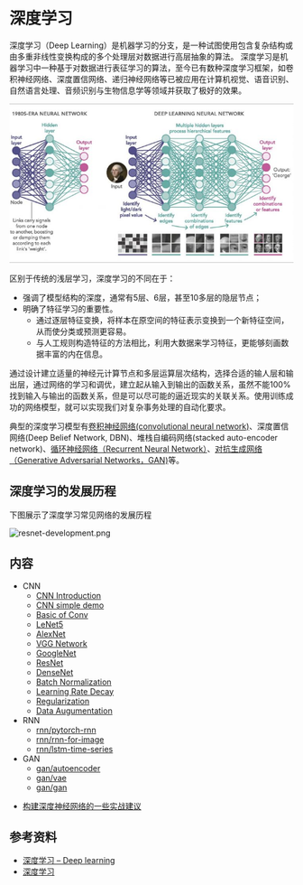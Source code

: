 # 深度学习

深度学习（Deep Learning）是机器学习的分支，是一种试图使用包含复杂结构或由多重非线性变换构成的多个处理层对数据进行高层抽象的算法。 深度学习是机器学习中一种基于对数据进行表征学习的算法，至今已有数种深度学习框架，如卷积神经网络、深度置信网络、递归神经网络等已被应用在计算机视觉、语音识别、自然语言处理、音频识别与生物信息学等领域并获取了极好的效果。 

![dl](imgs/deep-learning.jpg)

区别于传统的浅层学习，深度学习的不同在于： 
* 强调了模型结构的深度，通常有5层、6层，甚至10多层的隐层节点； 
* 明确了特征学习的重要性。
    * 通过逐层特征变换，将样本在原空间的特征表示变换到一个新特征空间，从而使分类或预测更容易。
    * 与人工规则构造特征的方法相比，利用大数据来学习特征，更能够刻画数据丰富的内在信息。

通过设计建立适量的神经元计算节点和多层运算层次结构，选择合适的输人层和输出层，通过网络的学习和调优，建立起从输入到输出的函数关系，虽然不能100%找到输入与输出的函数关系，但是可以尽可能的逼近现实的关联关系。使用训练成功的网络模型，就可以实现我们对复杂事务处理的自动化要求。 

典型的深度学习模型有[卷积神经网络(convolutional neural network)](1_CNN)、深度置信网络(Deep Belief Network, DBN)、堆栈自编码网络(stacked auto-encoder network)、[循环神经网络（Recurrent Neural Network）](2_RNN)、[对抗生成网络（Generative Adversarial Networks，GAN)](3_GAN)等。



## 深度学习的发展历程

下图展示了深度学习常见网络的发展历程

![resnet-development.png](imgs/resnet-development.png)



## 内容

   - CNN
      - [CNN Introduction](1_CNN/CNN_Introduction.pptx)
      - [CNN simple demo](../demo_code/3_CNN_MNIST.py)
      - [Basic of Conv](1_CNN/01-basic_conv.ipynb)
      - [LeNet5](1_CNN/02-LeNet5.ipynb)
      - [AlexNet](1_CNN/03-AlexNet.ipynb)
      - [VGG Network](1_CNN/04-vgg.ipynb)
      - [GoogleNet](1_CNN/05-googlenet.ipynb)
      - [ResNet](1_CNN/06-resnet.ipynb)
      - [DenseNet](1_CNN/07-densenet.ipynb)
      - [Batch Normalization](1_CNN/08-batch-normalization.ipynb)
      - [Learning Rate Decay](1_CNN/09-lr-decay.ipynb)
      - [Regularization](1_CNN/10-regularization.ipynb)
      - [Data Augumentation](1_CNN/11-data-augumentation.ipynb)
   - RNN
      - [rnn/pytorch-rnn](2_RNN/pytorch-rnn.ipynb)
      - [rnn/rnn-for-image](2_RNN/rnn-for-image.ipynb)
      - [rnn/lstm-time-series](2_RNN/time-series/lstm-time-series.ipynb)
   - GAN
      - [gan/autoencoder](3_GAN/autoencoder.ipynb)
      - [gan/vae](3_GAN/vae.ipynb)
      - [gan/gan](3_GAN/gan.ipynb)

* [构建深度神经网络的一些实战建议](../references_tips/构建深度神经网络的一些实战建议.md)

## 参考资料

* [深度学习 – Deep learning](https://easyai.tech/ai-definition/deep-learning/)
* [深度学习](https://www.jiqizhixin.com/graph/technologies/01946acc-d031-4c0e-909c-f062643b7273)

